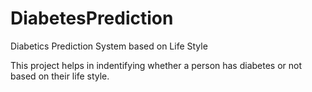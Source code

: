 # DiabetesPrediction
Diabetics Prediction System based on Life Style

This project helps in indentifying whether a person has diabetes or not based on their life style.
